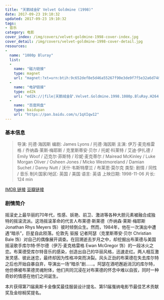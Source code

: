 ```yaml
---
title: "天鹅绒金矿 Velvet Goldmine (1998)"
date: 2017-09-23 19:10:32
updated: 2017-09-23 19:10:32
tags:
- 音乐
category: 电影
cover_index: /img/covers/velvet-goldmine-1998-cover-index.jpg
cover_detail: /img/covers/velvet-goldmine-1998-cover-detail.jpg
resources:
-
  name: "1080p Bluray"
  list:
  -
    name: "磁力链接"
    type: magnet
    url: "magnet:?xt=urn:btih:9c652def8e5d46a55267f90e3de9f7f5e32a6d74&tr=udp://9.rarbg.to:2710/announce&tr=udp://9.rarbg.me:2710/announce&tr=http://tr.cili001.com:8070/announce&tr=http://tracker.trackerfix.com:80/announce&tr=udp://open.demonii.com:1337&tr=udp://tracker.opentrackr.org:1337/announce&tr=udp://p4p.arenabg.com:1337&tr=wss://tracker.openwebtorrent.com&tr=wss://tracker.btorrent.xyz&tr=wss://tracker.fastcast.nz"
  -
    name: "电驴链接"
    type: ed2k
    url: "ed2k://|file|天鹅绒金矿.Velvet.Goldmine.1998.1080p.BluRay.H264.AAC-RARBG_x264.中英双语.风骨字幕组.mp4|1799630790|1b150391efd982e7c9bea89af653bbcc|h=yiceghroa2gjkqfecx5n6mxcc6tzb7y2|/"
  -
    name: "百度网盘"
    type: baidupan
    url: "https://pan.baidu.com/s/1qXIqw12"
---
```


### 基本信息

>导演: 托德·海因斯
编剧: James Lyons / 托德·海因斯
主演: 伊万·麦克格雷格 / 乔纳森·莱斯·梅耶斯 / 克里斯蒂安·贝尔 / 托妮·科莱特 / 艾迪·伊扎德 / Emily Woof / 迈克尔·菲斯特 / 珍妮·麦克蒂尔 / Mairead McKinley / Luke Morgan Oliver / Osheen Jones / Micko Westmoreland / Damian Suchet / Danny Nutt / 沃什·韦斯特摩兰 / 布莱恩·莫尔克
类型: 剧情 / 同性 / 音乐
制片国家/地区: 英国 / 美国
语言: 英语
上映日期: 1998-11-06
片长: 124 min

[IMDB 链接](http://www.imdb.com/title/tt0120879/)
[豆瓣链接](https://movie.douban.com/subject/1294136/)

### 剧情简介

摇滚史上最华丽的70年代，性感、妖艳、前卫、激进等各种大胆元素被融合成独特的摇滚流派。这场摇滚革命的代言人布莱德·斯莱德（乔纳森·莱斯·梅耶斯 Jonathan Rhys Meyers 饰）彼时倾倒众生。然而，1984年，他在一次演出中遭遇“暗杀”，巨星自此陨落。伦敦先 驱报 记者阿瑟（克里斯蒂安·贝尔 Christian Bale 饰）对自己的偶像展开调查。在回溯逝去岁月之中，却挖掘出布莱德与美国摇滚歌手库尔特·怀尔德（伊万·麦克格雷格 Ewan McGregor 饰）的一段冰火之恋。布莱德受库尔特音乐的感染，创造出自己的华丽风格，迅速走红。两人相互激发灵感、彼此迷恋，最终却因为性格冲突而决裂。风头正劲的布莱德在失去库尔特之后也开始自暴自弃，导演出一场“暗杀”剧……。阿瑟在酒吧邂逅消沉的库尔特，他仿佛被布莱德灵魂附体，他们共同沉浸在对布莱德的怀念中难以自拔，同时一种奇妙的情感在他们之间诞生。

本片获得第71届奥斯卡金像奖最佳服装设计提名、第51届戛纳电影节最佳艺术贡献奖及金棕榈奖提名。
